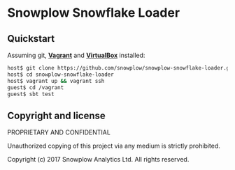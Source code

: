 # Snowplow Snowflake Loader

## Quickstart

Assuming git, **[Vagrant][vagrant-install]** and **[VirtualBox][virtualbox-install]** installed:

```bash
host$ git clone https://github.com/snowplow/snowplow-snowflake-loader.git
host$ cd snowplow-snowflake-loader
host$ vagrant up && vagrant ssh
guest$ cd /vagrant
guest$ sbt test
```


## Copyright and license

PROPRIETARY AND CONFIDENTIAL

Unauthorized copying of this project via any medium is strictly prohibited.

Copyright (c) 2017 Snowplow Analytics Ltd. All rights reserved.

[vagrant-install]: http://docs.vagrantup.com/v2/installation/index.html
[virtualbox-install]: https://www.virtualbox.org/wiki/Downloads

[travis]: https://travis-ci.org/snowplow/snowplowsnowflaketransformer
[travis-image]: https://travis-ci.org/snowplow/snowplowsnowflaketransformer.png?branch=master

[release-image]: http://img.shields.io/badge/release-0.1.0-rc1-blue.svg?style=flat
[releases]: https://github.com/snowplow/snowplowsnowflaketransformer/releases
